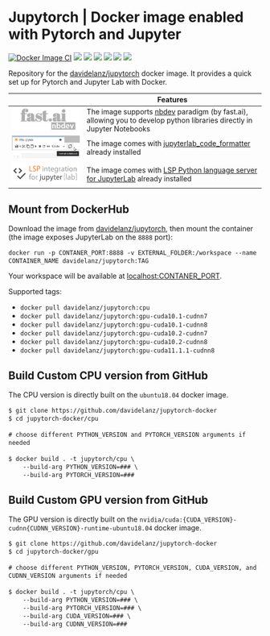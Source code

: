 # Jupytorch | Docker image enabled with Pytorch and Jupyter

[![Docker Image CI](https://github.com/Davidelanz/jupytorch-docker/actions/workflows/docker-image.yml/badge.svg)](https://github.com/Davidelanz/jupytorch-docker/actions/workflows/docker-image.yml)
[![](https://img.shields.io/badge/Ubuntu-18.04-orange)](https://releases.ubuntu.com/20.04/)
[![](https://img.shields.io/badge/Python-3.7-yellow)](https://www.python.org/downloads/release/python-370/)
[![](https://img.shields.io/badge/MiniConda-yes-green)](https://docs.conda.io/en/latest/miniconda.html)
[![](https://img.shields.io/badge/PyTorch-1.8.1-green)](https://github.com/pytorch/pytorch/releases/tag/v1.8.1)
[![](https://img.shields.io/badge/CPU_only-yes-green)](#)
[![](https://img.shields.io/badge/CUDA-10.1|10.2|11.1-green)](https://hub.docker.com/r/nvidia/cuda)

Repository for the [davidelanz/jupytorch](https://hub.docker.com/r/davidelanz/jupytorch) docker image. 
It provides a quick set up for Pytorch and Jupyter Lab with Docker.

|   | Features  |
|---|---|
| [![](https://raw.githubusercontent.com/Davidelanz/jupytorch-docker/master/.docs/nbdev.png)](https://nbdev.fast.ai/) |  The image supports [nbdev](https://nbdev.fast.ai/) paradigm (by fast.ai), allowing you to develop python libraries directly in Jupyter Notebooks |
| [![](https://raw.githubusercontent.com/Davidelanz/jupytorch-docker/master/.docs/formatter.png)](https://jupyterlab-code-formatter.readthedocs.io/) | The image comes with [jupyterlab_code_formatter](https://jupyterlab-code-formatter.readthedocs.io/) already installed |
| [![](https://raw.githubusercontent.com/Davidelanz/jupytorch-docker/master/.docs/lsp-integration.png)](https://jupyterlab-lsp.readthedocs.io/en/latest/index.html) | The image comes with [LSP Python language server for JupyterLab](https://jupyterlab-lsp.readthedocs.io/en/latest/index.html) already installed |

## Mount from DockerHub

Download the image from [davidelanz/jupytorch](https://hub.docker.com/r/davidelanz/jupytorch), 
then mount the container (the image exposes JupyterLab on the ``8888`` port):
```
docker run -p CONTANER_PORT:8888 -v EXTERNAL_FOLDER:/workspace --name CONTAINER_NAME davidelanz/jupytorch:TAG
```

Your workspace will be available at [localhost:CONTANER_PORT](http://localhost:CONTANER_PORT).

Supported tags:
- ``docker pull davidelanz/jupytorch:cpu``
- ``docker pull davidelanz/jupytorch:gpu-cuda10.1-cudnn7``
- ``docker pull davidelanz/jupytorch:gpu-cuda10.1-cudnn8``
- ``docker pull davidelanz/jupytorch:gpu-cuda10.2-cudnn7``
- ``docker pull davidelanz/jupytorch:gpu-cuda10.2-cudnn8``
- ``docker pull davidelanz/jupytorch:gpu-cuda11.1.1-cudnn8``

## Build Custom CPU version from GitHub

The CPU version is directly built on the ``ubuntu18.04`` docker image.

```
$ git clone https://github.com/davidelanz/jupytorch-docker
$ cd jupytorch-docker/cpu

# choose different PYTHON_VERSION and PYTORCH_VERSION arguments if needed

$ docker build . -t jupytorch/cpu \
    --build-arg PYTHON_VERSION=### \
    --build-arg PYTORCH_VERSION=###
```

## Build Custom GPU version from GitHub

The GPU version is directly built on the ``nvidia/cuda:{CUDA_VERSION}-cudnn{CUDNN_VERSION}-runtime-ubuntu18.04`` docker image.

```
$ git clone https://github.com/davidelanz/jupytorch-docker
$ cd jupytorch-docker/gpu

# choose different PYTHON_VERSION, PYTORCH_VERSION, CUDA_VERSION, and CUDNN_VERSION arguments if needed

$ docker build . -t jupytorch/cpu \
    --build-arg PYTHON_VERSION=### \
    --build-arg PYTORCH_VERSION=### \
    --build-arg CUDA_VERSION=### \
    --build-arg CUDNN_VERSION=###
```
